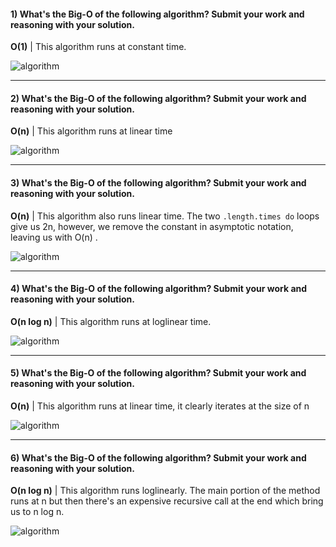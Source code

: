 #### 1) What's the Big-O of the following algorithm? Submit your work and reasoning with your solution.
**O(1)** | This algorithm runs at constant time.

![algorithm](https://cldup.com/TQi27H53FY.png)

---

#### 2) What's the Big-O of the following algorithm? Submit your work and reasoning with your solution.
**O(n)** | This algorithm runs at linear time

![algorithm](https://cldup.com/62jlHF5dcw.png)

--- 

#### 3) What's the Big-O of the following algorithm? Submit your work and reasoning with your solution.
**O(n)** | This algorithm also runs linear time. The two `.length.times do` loops give us 2n, however, we remove the constant in asymptotic notation, leaving us with O(n) .

![algorithm](https://cldup.com/pbU3qFrO4k.png)
<!--Double check that it's 2n and not n^2, ask John-->

---

#### 4) What's the Big-O of the following algorithm? Submit your work and reasoning with your solution.
**O(n log n)** | This algorithm runs at loglinear time.

![algorithm](https://cldup.com/HQRMOi_PpX.png)

---

#### 5) What's the Big-O of the following algorithm? Submit your work and reasoning with your solution.
**O(n)** | This algorithm runs at linear time, it clearly iterates at the size of n

![algorithm](https://cldup.com/AV9yNU9KnU.png)

---

#### 6) What's the Big-O of the following algorithm? Submit your work and reasoning with your solution.
**O(n log n)** | This algorithm runs loglinearly. The main portion of the method runs at n but then there's an expensive recursive call at the end which bring us to n log n.

![algorithm](https://cldup.com/aMdcEBXVOw.png)